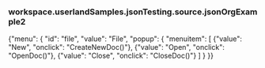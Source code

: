### workspace.userlandSamples.jsonTesting.source.jsonOrgExample2
{"menu": {  "id": "file",  "value": "File",  "popup": {    "menuitem": [      {"value": "New", "onclick": "CreateNewDoc()"},      {"value": "Open", "onclick": "OpenDoc()"},      {"value": "Close", "onclick": "CloseDoc()"}    ]  }}}